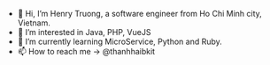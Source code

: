 - 👋 Hi, I’m Henry Truong, a software engineer from Ho Chi Minh city, Vietnam.
- 👀 I’m interested in Java, PHP, VueJS
- 🌱 I’m currently learning MicroService, Python and Ruby.
- 📫 How to reach me -> @thanhhaibkit

<!---
thanhhaibkit/thanhhaibkit is a ✨ special ✨ repository because its `README.md` (this file) appears on your GitHub profile.
You can click the Preview link to take a look at your changes.
中村ハイ
--->

